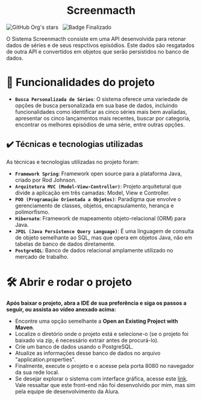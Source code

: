 <h1 align="center">Screenmacth</h1>

![GitHub Org's stars](https://img.shields.io/github/license/Artur-Neves/screenmacth)
&nbsp;
![Badge Finalizado](http://img.shields.io/static/v1?label=STATUS&message=finalizado)

O Sistema Screenmacth consiste em uma API desenvolvida para retonar dados de séries e de seus respctivos episódios. Este dados são resgatados de outra API e convertidos em objetos que serão persistidos no banco de dados.

# :hammer: Funcionalidades do projeto

- **`Busca Personalizada de Séries`**: O sistema oferece uma variedade de opções de busca personalizada em sua base de dados, incluindo funcionalidades como identificar as cinco séries mais bem avaliadas, apresentar os cinco lançamentos mais recentes, buscar por categoria, encontrar os melhores episódios de uma série, entre outras opções.


## ✔️ Técnicas e tecnologias utilizadas

As técnicas e tecnologias utilizadas no projeto foram:

- **`Framework Spring`**: Framework open source para a plataforma Java, criado por Rod Johnson.
- **`Arquitetura MVC (Model-View-Controller)`**: Projeto arquitetural que divide a aplicação em três camadas: Model, View e Controller.
- **`POO (Programação Orientada a Objetos)`**: Paradigma que envolve o gerenciamento de classes, objetos, encapsulamento, herança e polimorfismo.
- **`Hibernate`**: Framework de mapeamento objeto-relacional (ORM) para Java.
- **`JPQL (Java Persistence Query Language)`**: É uma linguagem de consulta de objeto semelhante ao SQL, mas que opera em objetos Java, não em tabelas de banco de dados diretamente.
- **`PostgreSQL`**: Banco de dados relacional amplamente utilizado no mercado de trabalho.


# 🛠️ Abrir e rodar o projeto

**Após baixar o projeto, abra a IDE de sua preferência e siga os passos a seguir, ou assista ao vídeo anexado acima:**

- Encontre uma opção semelhante a **Open an Existing Project with Maven**.
- Localize o diretório onde o projeto está e selecione-o (se o projeto foi baixado via zip, é necessário extrair antes de procurá-lo).
- Crie um banco de dados usando o PostgreSQL.
- Atualize as informações desse banco de dados no arquivo "application.properties".
- Finalmente, execute o projeto e o acesse pela porta 8080 no navegador da sua rede local.
- Se desejar explorar o sistema com interface gráfica, acesse este [link](https://github.com/alura-cursos/3356-java-web-front). Vale ressaltar que este front-end não foi desenvolvido por mim, mas sim pela equipe de desenvolvimento da Alura.
